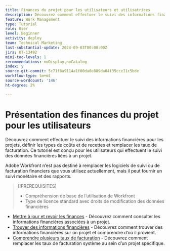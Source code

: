 ```yaml
---
title: Finances du projet pour les utilisateurs et utilisatrices
description: Découvrez comment effectuer le suivi des informations financières pour les projets, définir les types de coûts et de recettes et remplacer les taux de facturation.
feature: Work Management
type: Tutorial
role: User
level: Beginner
activity: deploy
team: Technical Marketing
last-substantial-update: 2024-09-03T00:00:00Z
jira: KT-13492
mini-toc-levels: 1
recommendations: noDisplay,noCatalog
index: y
source-git-commit: 5c71f8a9114a1f00da0e889da04f35cce11c5bde
workflow-type: tm+mt
source-wordcount: '146'
ht-degree: 2%

---
```



# Présentation des finances du projet pour les utilisateurs

Découvrez comment effectuer le suivi des informations financières pour les projets, définir les types de coûts et de recettes et remplacer les taux de facturation. Ce tutoriel est conçu pour les utilisateurs qui effectuent le suivi des données financières liées à un projet.

Adobe Workfront n’est pas destiné à remplacer les logiciels de suivi ou de facturation financiers que vous utilisez actuellement, mais il peut fournir un suivi monétaire et des rapports.

>[!PREREQUISITES]
>
>* Compréhension de base de l’utilisation de Workfront
>* Type de licence standard avec droits de modification des données financières


* [Mettre à jour et revoir les finances](update-and-review-finances.md) - Découvrez comment consulter les informations financières associées à un projet.
* [Trouver des informations financières](find-financial-information.md) - Découvrez comment trouver des informations financières sur un projet et comprendre d’où il provient.
* [Comprendre plusieurs taux de facturation](multiple-billing-rates.md) - Découvrez comment remplacer les taux de facturation système au sein d’un projet spécifique.
